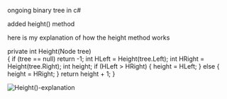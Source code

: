 ongoing binary tree in c#

added height() method

here is my explanation of how the height method works


private int Height(Node<T> tree)          
{
    if (tree == null)
        return -1;
    int HLeft = Height(tree.Left);
    int HRight = Height(tree.Right);
    int height;
    if (HLeft > HRight)
    {
        height = HLeft;
    }
    else
    {
        height = HRight;
    }
    return height + 1;
}
        
![Height()-explanation](https://github.com/user-attachments/assets/8f15066b-20f4-4dae-9f11-1be594942ec0)
